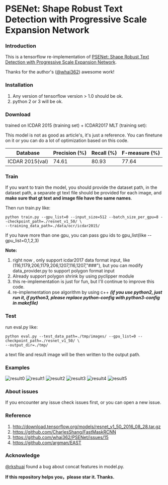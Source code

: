 # PSENet: Shape Robust Text Detection with Progressive Scale Expansion Network

### Introduction
This is a tensorflow re-implementation of [PSENet: Shape Robust Text Detection with Progressive Scale Expansion Network](https://arxiv.org/abs/1806.02559).

Thanks for the author's ([@whai362](https://github.com/whai362)) awesome work!

### Installation
1. Any version of tensorflow version > 1.0 should be ok.
2. python 2 or 3 will be ok.

### Download
trained on ICDAR 2015 (training set) + ICDAR2017 MLT (training set): 

This model is not as good as article's, it's just a reference.
You can finetune on it or you can do a lot of optimization based on this code. 

| Database | Precision (%) | Recall (%) | F-measure (%) |
| - | - | - | - |
| ICDAR 2015(val) | 74.61 | 80.93 | 77.64 |


### Train
If you want to train the model, you should provide the dataset path, in the dataset path, a separate gt text file should be provided for each image, and **make sure that gt text and image file have the same names**.

Then run train.py like:

```
python train.py --gpu_list=0 --input_size=512 --batch_size_per_gpu=8 --checkpoint_path=./resnet_v1_50/ \
--training_data_path=./data/ocr/icdar2015/
```

If you have more than one gpu, you can pass gpu ids to gpu_list(like --gpu_list=0,1,2,3)

**Note:**
1. right now , only support icdar2017 data format input, like (116,1179,206,1179,206,1207,116,1207,"###"),
but you can modify data_provider.py to support polygon format input
2. Already support polygon shrink by using pyclipper module
3. this re-implementation is just for fun, but I'll continue to improve this code.
4. re-implementation pse algorithm by using c++
***(if you use python2, just run it, if python3, please replace python-config with python3-config in makefile)***

### Test
run eval.py like:
```
python eval.py --test_data_path=./tmp/images/ --gpu_list=0 --checkpoint_path=./resnet_v1_50/ \
--output_dir=./tmp/
```



a text file and result image will be then written to the output path.

### Examples
![result0](figure/result0.jpg)
![result1](figure/result1.jpg)
![result2](figure/result2.jpg)
![result3](figure/result3.jpg)
![result4](figure/result4.jpg)
![result5](figure/result5.jpg)

### About issues
If you encounter any issue check issues first, or you can open a new issue.

### Reference
1. http://download.tensorflow.org/models/resnet_v1_50_2016_08_28.tar.gz
2. https://github.com/CharlesShang/FastMaskRCNN
3. https://github.com/whai362/PSENet/issues/15
4. https://github.com/argman/EAST

### Acknowledge
[@rkshuai](https://github.com/rkshuai) found a bug about concat features in model.py.

**If this repository helps you，please star it. Thanks.**
